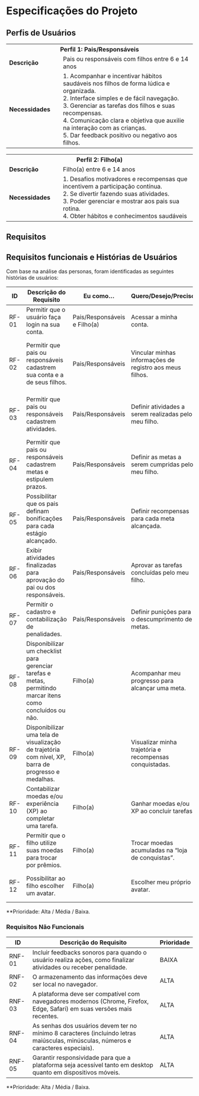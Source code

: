 # Especificações do Projeto

## Perfis de Usuários

<table>
<tbody> 
<tr> 
<th colspan="2">Perfil 1: Pais/Responsáveis </th> 
</tr> 
 <tr> 
 <td width="150px"><b>Descrição</b></td> 
  <td width="600px"> 
   Pais ou responsáveis com filhos entre 6 e 14 anos 
  </td> 
  </tr>
 <tr>
  <td><b>Necessidades</b></td>
  <td>
1. Acompanhar e incentivar hábitos saudáveis nos filhos de forma lúdica e organizada. 
<br>2. Interface simples e de fácil navegação. 
<br>3. Gerenciar as tarefas dos filhos e suas recompensas. 
<br>4. Comunicação clara e objetiva que auxilie na interação com as crianças. 
<br>5. Dar feedback positivo ou negativo aos filhos. 
  </td>
 </tr>
</tbody>
</table>

<table>
 <tbody>
  <tr>
   <th colspan="2">Perfil 2: Filho(a) </th> 
  </tr>
  <tr>
  <td width="150px"><b>Descrição</b></td> 
    <td width="600xp">
     Filho(a) entre 6 e 14 anos 
    </td>
  </tr>
  <tr> 
  <td><b>Necessidades</b></td>
   <td>
1. Desafios motivadores e recompensas que incentivem a participação contínua. 
<br>2. Se divertir fazendo suas atividades. 
<br>3. Poder gerenciar e mostrar aos pais sua rotina. 
<br>4. Obter hábitos e conhecimentos saudáveis
   </td>
  </tr>
 </tbody>
</table>

## Requisitos

## Requisitos funcionais e Histórias de Usuários

Com base na análise das personas, foram identificadas as seguintes histórias de usuários:

| **ID**   | **Descrição do Requisito**                                                                                                      | **Eu como…**               | **Quero/Desejo/Preciso**                                                   | **Para**                                                                  | **Prioridade** | **Responsável** |
|--------|--------------------------------------------------------------------------------------------------------------------------------|---------------------------|----------------------------------------------------------------------------|---------------------------------------------------------------------------|--------------|---------------|
| RF-01 |Permitir que o usuário faça login na sua conta.                                                                  | Pais/Responsáveis e Filho(a) | Acessar a minha conta.                                                     | Para poder utilizar a aplicação com minha conta.                           | Alta           |  Naiara Andrade Rodrigues de Oliveira |
| RF-02 | Permitir que pais ou responsáveis cadastrem sua conta e a de seus filhos.               | Pais/Responsáveis          | Vincular minhas informações de registro aos meus filhos.                    | Para que eu possa gerir atividades e metas, acompanhando o progresso deles. | Alta           |   Fernanda Cunha Silva |
| RF-03 |  Permitir que pais ou responsáveis cadastrem atividades.                                                                        | Pais/Responsáveis          | Definir atividades a serem realizadas pelo meu filho.                       | Ajudá-lo a desenvolver hábitos saudáveis e criar uma rotina organizada.     | Alta           | Naiara Andrade Rodrigues de Oliveira |
| RF-04 | Permitir que pais ou responsáveis cadastrem metas e estipulem prazos.                                                          | Pais/Responsáveis          | Definir as metas a serem cumpridas pelo meu filho.                          | Ajudá-lo a desenvolver hábitos saudáveis e criar uma rotina organizada.     | Alta           |  Fernanda Cunha Silva |
| RF-05 | Possibilitar que os pais definam bonificações para cada estágio alcançado.                                                     | Pais/Responsáveis          | Definir recompensas para cada meta alcançada.                               | Recompensar meu filho de forma justa ao completar suas tarefas.            | Alta           | Edna dos Santos Martins |
| RF-06 | Exibir atividades finalizadas para aprovação do pai ou dos responsáveis.                                                             | Pais/Responsáveis          | Aprovar as tarefas concluídas pelo meu filho.                                | Garantir que ele cumpra antes de receber as recompensas.                   | Alta           | Rodrigo Andrade da Silva |
| RF-07 | Permitir o cadastro e contabilização de penalidades.                                                                           | Pais/Responsáveis          | Definir punições para o descumprimento de metas.                             | Ensinar responsabilidade e consequências.                                  | Alta           |  Caroline Oliveira Neves |
| RF-08 | Disponibilizar um checklist para gerenciar tarefas e metas, permitindo marcar itens como concluídos ou não.                   | Filho(a)                   | Acompanhar meu progresso para alcançar uma meta.                             | Saber o que falta para ganhar minha recompensa e manter-me motivado.       | Alta           | Amanda Maria Felipe Severo |
| RF-09 | Disponibilizar uma tela de visualização de trajetória com nível, XP, barra de progresso e medalhas.                           | Filho(a)                   | Visualizar minha trajetória e recompensas conquistadas.                      | Acompanhar meu progresso de forma clara.                                   | Alta           | Edna dos Santos Martins |
| RF-10 | Contabilizar moedas e/ou experiência (XP) ao completar uma tarefa.                                                             | Filho(a)                   | Ganhar moedas e/ou XP ao concluir tarefas.                                   | Poder usar em prêmios e manter a motivação alta.                           | Média          | Amanda Maria Felipe Severo |
| RF-11 | Permitir que o filho utilize suas moedas para trocar por prêmios.                                             | Filho(a)                   | Trocar moedas acumuladas na “loja de conquistas”.                            | Escolher prêmios e continuar motivado.                                     | Média          |  Rodrigo Andrade da Silva  |
| RF-12 | Possibilitar ao filho escolher um avatar.                                                                                       | Filho(a)                   | Escolher meu próprio avatar.                                                | Para que eu possa personalizar meu jogo.                                   | Baixa          | Caroline Oliveira Neves |

**Prioridade: Alta / Média / Baixa.  

### Requisitos Não Funcionais

| **ID**     | **Descrição do Requisito**                                                                                                    | **Prioridade** |
|------------|-------------------------------------------------------------------------------------------------------------------------------|---------------|
|RNF-01| Incluir feedbacks sonoros para quando o usuário realiza ações, como finalizar atividades ou receber penalidade.               | BAIXA         |
|RNF-02| O armazenamento das informações deve ser local no navegador.                                                                  | ALTA          |
|RNF-03| A plataforma deve ser compatível com navegadores modernos (Chrome, Firefox, Edge, Safari) em suas versões mais recentes.       | ALTA          |
|RNF-04| As senhas dos usuários devem ter no mínimo 8 caracteres (incluindo letras maiúsculas, minúsculas, números e caracteres especiais). | ALTA          |
|RNF-05| Garantir responsividade para que a plataforma seja acessível tanto em desktop quanto em dispositivos móveis.                  | ALTA          |

**Prioridade: Alta / Média / Baixa.
